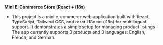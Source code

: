 **Mini E-Commerce Store (React + i18n)**
 - This project is a mini e-commerce web application built with React, TypeScript, Tailwind CSS, and react-i18next (i18n) for multilingual support. It demonstrates a simple setup for managing product listings
  -The app currently supports 3 products and 3 languages: English, French, and German.
